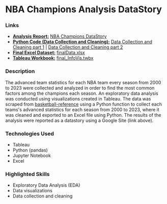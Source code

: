 # NBA Champions Analysis DataStory

### Links
- <ins>**Analysis Report:**</ins> [NBA Champions DataStory](https://sites.google.com/view/daniel-jimenez-infovis-final/datastory?authuser=0)  
- <ins>**Python Code (Data Collection and Cleaning):**</ins> [Data Collection and Cleaning part 1]() | [Data Collection and Cleaning part 2]()  
- <ins>**Final Excel Dataset:**</ins> [finalData.xlsx]()  
- <ins>**Tableau Workbook:**</ins> [final_InfoVis.twbx]()

### Description
The advanced team statistics for each NBA team every season from 2000 to 2023 were collected and analyzed in order to find the most common factors among the champions each season. An exploratory data analysis was conducted using visualizations created in Tableau. The data was scraped from [basketball-reference](https://www.basketball-reference.com/) using a Python function to collect each teams's advanced statistics for each season from 2000 to 2023, where it was cleaned and exported to an Excel file using Python. The results of the analysis were reported as a datastory using a Google Site (link above).

### Technologies Used
- Tableau
- Python (pandas)
- Jupyter Notebook
- Excel

### Highlighted Skills
- Exploratory Data Analysis (EDA)
- Data visualizations
- Data collection and cleaning
